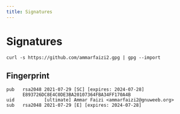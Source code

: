 ```yaml
---
title: Signatures
---
```


# Signatures


```
curl -s https://github.com/ammarfaizi2.gpg | gpg --import
```

## Fingerprint

```plain
pub   rsa2048 2021-07-29 [SC] [expires: 2024-07-28]
      E893726DC8E4C0DE3BA20107364FBA34FF170A4B
uid           [ultimate] Ammar Faizi <ammarfaizi2@gnuweeb.org>
sub   rsa2048 2021-07-29 [E] [expires: 2024-07-28]
```